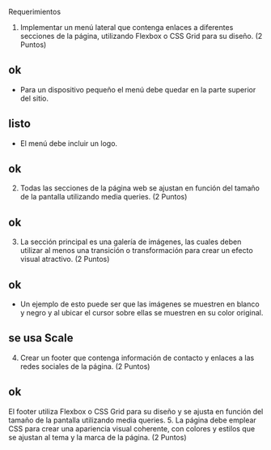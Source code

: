Requerimientos
1. Implementar un menú lateral que contenga enlaces a diferentes secciones de la
página, utilizando Flexbox o CSS Grid para su diseño. (2 Puntos)

## ok ##
- Para un dispositivo pequeño el menú debe quedar en la parte superior del
sitio.
## listo ##

- El menú debe incluir un logo.
## ok ##
2. Todas las secciones de la página web se ajustan en función del tamaño de la
pantalla utilizando media queries. (2 Puntos)

## ok ##
3. La sección principal es una galería de imágenes, las cuales deben utilizar al menos una transición o transformación para crear un efecto visual atractivo. (2 Puntos)

## ok ##
- Un ejemplo de esto puede ser que las imágenes se muestren en blanco y
negro y al ubicar el cursor sobre ellas se muestren en su color original.
## se usa Scale ##
4. Crear un footer que contenga información de contacto y enlaces a las redes sociales de la página. (2 Puntos)
## ok ##

 El footer utiliza Flexbox o CSS Grid para su diseño y se ajusta en función del
tamaño de la pantalla utilizando media queries.
5. La página debe emplear CSS para crear una apariencia visual coherente, con colores
y estilos que se ajustan al tema y la marca de la página. (2 Puntos)